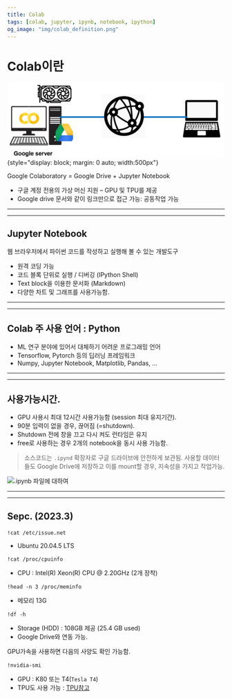 ```yaml
---
title: Colab 
tags: [colab, jupyter, ipynb, notebook, ipython]
og_image: "img/colab_definition.png"
---
```


# Colab이란

![](./img/colab_definition.png){style="display: block; margin: 0 auto; width:500px"}

Google Colaboratory = Google Drive + Jupyter Notebook

- 구글 계정 전용의 가상 머신 지원 – GPU 및 TPU를 제공
- Google drive 문서와 같이 링크만으로 접근 가능: 공동작업 가능

---

---

## Jupyter Notebook

웹 브라우저에서 파이썬 코드를 작성하고 실행해 볼 수 있는 개발도구

- 원격 코딩 가능
- 코드 블록 단위로 실행 / 디버깅 (IPython Shell)
- Text block을 이용한 문서화 (Markdown)
- 다양한 차트 및 그래프를 사용가능함.

---

---

## Colab 주 사용 언어 : Python

- ML 연구 분야에 있어서 대체하기 어려운 프로그래밍 언어
- Tensorflow, Pytorch 등의 딥러닝 프레임워크
- Numpy, Jupyter Notebook, Matplotlib, Pandas, ...

---

---


## 사용가능시간.

- GPU 사용시 최대 12시간 사용가능함 (session 최대 유지기간).
- 90분 입력이 없을 경우, 끊어짐 (=shutdown).
- Shutdown 전에 창을 끄고 다시 켜도 런타임은 유지
- free로 사용하는 경우 2개의 notebook을 동시 사용 가능함.

> 소스코드는 `.ipynd` 확장자로 구글 드라이브에 안전하게 보관됨. 사용할 데이터들도 Google Drive에 저장하고 이를 mount할 경우, 지속성을 가지고 작업가능.

![.ipynb 파일에 대하여](https://ds31x.tistory.com/483)

---

---

## Sepc. (2023.3)

```
!cat /etc/issue.net
```

- Ubuntu 20.04.5 LTS

```
!cat /proc/cpuinfo
```

- CPU : Intel(R) Xeon(R) CPU @ 2.20GHz (2개 장착)

```
!head -n 3 /proc/meminfo
```

- 메모리 13G


```
!df -h
```

- Storage (HDD) : 108GB 제공 (25.4 GB used)
- Google Drive와 연동 가능.


GPU가속을 사용하면 다음의 사양도 확인 가능함.

```
!nvidia-smi
```

- GPU : K80 또는 T4(`Tesla T4`)  
- TPU도 사용 가능 : [TPU참고](../ch04/ce04_51_gpu_tpu.md#tensor-processing-unit-tpu)




